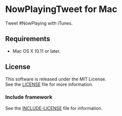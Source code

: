 # NowPlayingTweet for Mac
Tweet #NowPlaying with iTunes.

## Requirements
* Mac OS X 10.11 or later.

## License
This software is released under the MIT License.  
See the [LICENSE] file for more information.

### Include framework
See the [INCLUDE-LICENSE] file for information.

[LICENSE]: https://github.com/kPherox/NowPlayingTweet/blob/master/LICENSE.txt
[INCLUDE-LICENSE]: https://github.com/kPherox/NowPlayingTweet/blob/master/INCLUDE-LICENSE.md

